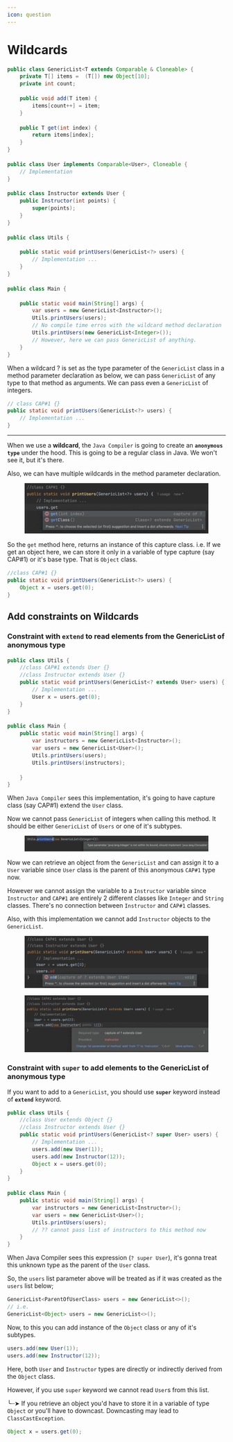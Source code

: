 ```yaml
---
icon: question
---
```


# Wildcards

```java
public class GenericList<T extends Comparable & Cloneable> {
    private T[] items =  (T[]) new Object[10];
    private int count;

    public void add(T item) {
        items[count++] = item;
    }

    public T get(int index) {
        return items[index];
    }
}

public class User implements Comparable<User>, Cloneable {
    // Implementation
}

public class Instructor extends User {
    public Instructor(int points) {
        super(points);
    }
}

public class Utils {

    public static void printUsers(GenericList<?> users) {
        // Implementation ...
    }
}

public class Main {

    public static void main(String[] args) {
        var users = new GenericList<Instructor>();
        Utils.printUsers(users); 
        // No compile time erros with the wildcard method declaration
        Utils.printUsers(new GenericList<Integer>()); 
        // However, here we can pass GenericList of anything.
    }
}
```

When a wildcard ? is set as the type parameter of the `GenericList` class in a method parameter declaration as below, we can pass `GenericList` of any type to that method as arguments. We can pass even a `GenericList` of integers.

```java
// class CAP#1 {}
public static void printUsers(GenericList<?> users) {
    // Implementation ...
}
```

***

When we use a **wildcard**, the `Java Compiler` is going to create an **`anonymous type`** under the hood. This is going to be a regular class in Java. We won't see it, but it's there.

Also, we can have multiple wildcards in the method parameter declaration.

<figure><img src="../../.gitbook/assets/java-ad-generics-12-wildcards-1.png" alt=""><figcaption></figcaption></figure>

So the `get` method here, returns an instance of this capture class. i.e. If we get an object here, we can store it only in a variable of type capture (say CAP#1) or it's base type. That is `Object` class.

```java
//class CAP#1 {}
public static void printUsers(GenericList<?> users) {
    Object x = users.get(0);
}
```



## Add constraints on Wildcards

### Constraint with `extend` to read elements from the GenericList of anonymous type

```java
public class Utils {
    //class CAP#1 extends User {}
    //class Instructor extends User {}
    public static void printUsers(GenericList<? extends User> users) {
        // Implementation ...
        User x = users.get(0);
    }
}

public class Main {
    public static void main(String[] args) {
        var instructors = new GenericList<Instructor>();
        var users = new GenericList<User>();
        Utils.printUsers(users);
        Utils.printUsers(instructors);
    
    }
}
```

When `Java Compiler` sees this implementation, it's going to have capture class (say CAP#1) extend the `User` class.

Now we cannot pass `GenericList` of integers when calling this method. It should be either `GenericList` of `Users` or one of it's subtypes.

<figure><img src="../../.gitbook/assets/java-ad-generics-12-wildcards-2.png" alt=""><figcaption></figcaption></figure>

Now we can retrieve an object from the `GenericList` and can assign it to a `User` variable since `User` class is the parent of this anonymous `CAP#1` type now.&#x20;

However we cannot assign the variable to a `Instructor` variable since `Instructor` and `CAP#1` are entirely 2 different classes like `Integer` and `String` classes. There's no connection between `Instructor` and `CAP#1` classes.

Also, with this implementation we cannot add `Instructor` objects to the `GenericList`.

<figure><img src="../../.gitbook/assets/java-ad-generics-12-wildcards-3.png" alt=""><figcaption></figcaption></figure>

<figure><img src="../../.gitbook/assets/java-ad-generics-12-wildcards-4.png" alt=""><figcaption></figcaption></figure>

### Constraint with `super` to add elements to the GenericList  of anonymous type&#x20;

If you want to add to a `GenericList`, you should use **`super`** keyword instead of **`extend`** keyword.

```java
public class Utils {
    //class User extends Object {}
    //class Instructor extends User {}
    public static void printUsers(GenericList<? super User> users) {
        // Implementation ...
        users.add(new User(1));
        users.add(new Instructor(12));
        Object x = users.get(0);
    }
}

public class Main {
    public static void main(String[] args) {
        var instructors = new GenericList<Instructor>();
        var users = new GenericList<User>();
        Utils.printUsers(users);
        // ?? cannot pass list of instructors to this method now
    }
}
```

When Java Compiler sees this expression (`? super User`), it's gonna treat this unknown type as the parent of the `User` class.

So, the `users` list parameter above will be treated as if it was created as  the `users` list below;

```java
GenericList<ParentOfUserClass> users = new GenericList<>();
// i.e.
GenericList<Object> users = new GenericList<>();
```

Now, to this you can add instance of the `Object` class or any of it's subtypes.

```java
users.add(new User(1));
users.add(new Instructor(12));
```

Here, both `User` and `Instructor` types are directly or indirectly derived from the  `Object` class.&#x20;

However, if you use `super` keyword we cannot read `User`s from this list. &#x20;

╰┈➤ If you retrieve an object you'd have to store it in a variable of type `Object`  or you'll have to downcast. Downcasting may lead to `ClassCastException`.

```java
Object x = users.get(0);
```

